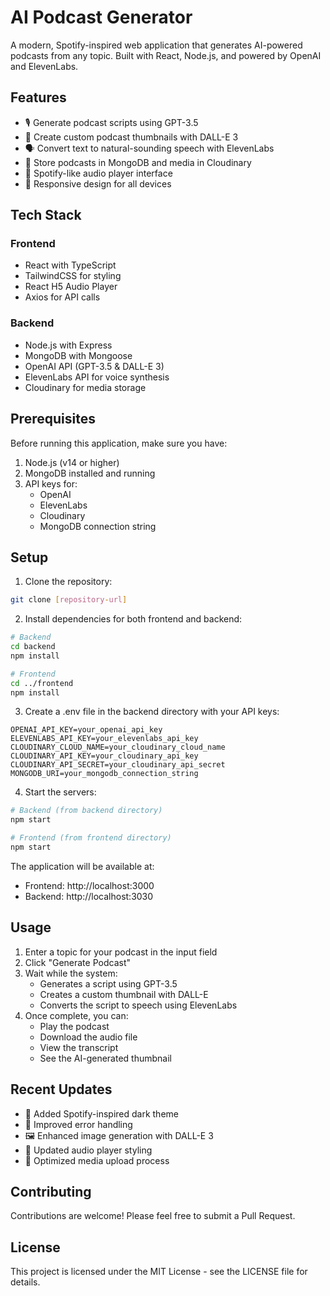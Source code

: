 # AI Podcast Generator

A modern, Spotify-inspired web application that generates AI-powered podcasts from any topic. Built with React, Node.js, and powered by OpenAI and ElevenLabs.

## Features

- 🎙️ Generate podcast scripts using GPT-3.5
- 🎨 Create custom podcast thumbnails with DALL-E 3
- 🗣️ Convert text to natural-sounding speech with ElevenLabs
- 💾 Store podcasts in MongoDB and media in Cloudinary
- 🎵 Spotify-like audio player interface
- 📱 Responsive design for all devices

## Tech Stack

### Frontend
- React with TypeScript
- TailwindCSS for styling
- React H5 Audio Player
- Axios for API calls

### Backend
- Node.js with Express
- MongoDB with Mongoose
- OpenAI API (GPT-3.5 & DALL-E 3)
- ElevenLabs API for voice synthesis
- Cloudinary for media storage

## Prerequisites

Before running this application, make sure you have:

1. Node.js (v14 or higher)
2. MongoDB installed and running
3. API keys for:
   - OpenAI
   - ElevenLabs
   - Cloudinary
   - MongoDB connection string

## Setup

1. Clone the repository:
```bash
git clone [repository-url]
```

2. Install dependencies for both frontend and backend:
```bash
# Backend
cd backend
npm install

# Frontend
cd ../frontend
npm install
```

3. Create a .env file in the backend directory with your API keys:
```env
OPENAI_API_KEY=your_openai_api_key
ELEVENLABS_API_KEY=your_elevenlabs_api_key
CLOUDINARY_CLOUD_NAME=your_cloudinary_cloud_name
CLOUDINARY_API_KEY=your_cloudinary_api_key
CLOUDINARY_API_SECRET=your_cloudinary_api_secret
MONGODB_URI=your_mongodb_connection_string
```

4. Start the servers:
```bash
# Backend (from backend directory)
npm start

# Frontend (from frontend directory)
npm start
```

The application will be available at:
- Frontend: http://localhost:3000
- Backend: http://localhost:3030

## Usage

1. Enter a topic for your podcast in the input field
2. Click "Generate Podcast"
3. Wait while the system:
   - Generates a script using GPT-3.5
   - Creates a custom thumbnail with DALL-E
   - Converts the script to speech using ElevenLabs
4. Once complete, you can:
   - Play the podcast
   - Download the audio file
   - View the transcript
   - See the AI-generated thumbnail

## Recent Updates

- 🎨 Added Spotify-inspired dark theme
- 🔄 Improved error handling
- 🖼️ Enhanced image generation with DALL-E 3
- 🎵 Updated audio player styling
- 🚀 Optimized media upload process

## Contributing

Contributions are welcome! Please feel free to submit a Pull Request.

## License

This project is licensed under the MIT License - see the LICENSE file for details.
